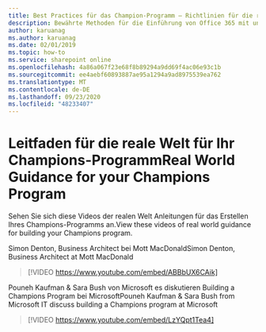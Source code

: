 ```yaml
---
title: Best Practices für das Champion-Programm – Richtlinien für die reale Welt
description: Bewährte Methoden für die Einführung von Office 365 mit unserem Champion-Programm
author: karuanag
ms.author: karuanag
ms.date: 02/01/2019
ms.topic: how-to
ms.service: sharepoint online
ms.openlocfilehash: 4a86a067f23e68f8b89294a9dd69f4ac06e93c1b
ms.sourcegitcommit: ee4aebf60893887ae95a1294a9ad8975539ea762
ms.translationtype: MT
ms.contentlocale: de-DE
ms.lasthandoff: 09/23/2020
ms.locfileid: "48233407"
---
```

# <a name="real-world-guidance-for-your-champions-program"></a><span data-ttu-id="26e01-103">Leitfaden für die reale Welt für Ihr Champions-Programm</span><span class="sxs-lookup"><span data-stu-id="26e01-103">Real World Guidance for your Champions Program</span></span>

<span data-ttu-id="26e01-104">Sehen Sie sich diese Videos der realen Welt Anleitungen für das Erstellen Ihres Champions-Programms an.</span><span class="sxs-lookup"><span data-stu-id="26e01-104">View these videos of real world guidance for building your Champions program.</span></span>  

<span data-ttu-id="26e01-105">Simon Denton, Business Architect bei Mott MacDonald</span><span class="sxs-lookup"><span data-stu-id="26e01-105">Simon Denton, Business Architect at Mott MacDonald</span></span>

> [!VIDEO https://www.youtube.com/embed/ABBbUX6CAik]

<span data-ttu-id="26e01-106">Pouneh Kaufman & Sara Bush von Microsoft es diskutieren Building a Champions Program bei Microsoft</span><span class="sxs-lookup"><span data-stu-id="26e01-106">Pouneh Kaufman & Sara Bush from Microsoft IT discuss building a Champions program at Microsoft</span></span>

> [!VIDEO https://www.youtube.com/embed/LzYQpt1Tea4]
